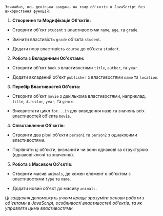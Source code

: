 `Звичайно, ось декілька завдань на тему об'єктів в JavaScript без використання функцій:`

1. **Створення та Модифікація Об'єктів:**

- Створити об'єкт `student` з властивостями `name`, `age`, та `grade`.

- Змінити властивість `grade` об'єкта `student`.

- Додати нову властивість `course` до об'єкта `student`.

2. **Робота з Вкладеними Об'єктами:**

- Створити об'єкт `book` з властивостями `title`, `author`, та `year`.

- Додати вкладений об'єкт `publisher` з властивостями `name` та `location`.

3. **Перебір Властивостей Об'єкта:**

- Створити об'єкт `movie` з декількома властивостями, наприклад, `title`, `director`, `year`, та `genre`.

- Використати цикл `for...in` для виведення назв та значень всіх властивостей об'єкта `movie`.

4. **Співставлення Об'єктів:**

- Створити два різні об'єкти `person1` та `person2` з однаковими властивостями.

- Порівняти ці об'єкти, визначити чи вони однакові за структурою (однакові ключі та значення).

5. **Робота з Масивом Об'єктів:**

- Створити масив `animals`, де кожен елемент є об'єктом з властивостями `type` та `name`.

- Додати новий об'єкт до масиву `animals`.

_Ці завдання допоможуть учням краще зрозуміти основи роботи з об'єктами в JavaScript, особливості властивостей об'єктів, та як управляти цими властивостями._